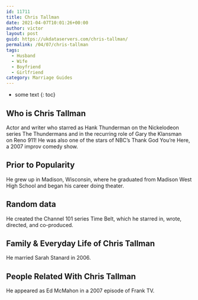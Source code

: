```yaml
---
id: 11711
title: Chris Tallman
date: 2021-04-07T10:01:26+00:00
author: victor
layout: post
guid: https://ukdataservers.com/chris-tallman/
permalink: /04/07/chris-tallman
tags:
  - Husband
  - Wife
  - Boyfriend
  - Girlfriend
category: Marriage Guides
---
```


* some text
{: toc}


## Who is Chris Tallman



Actor and writer who starred as Hank Thunderman on the Nickelodeon series The Thundermans and in the recurring role of Gary the Klansman on Reno 911! He was also one of the stars of NBC&#8217;s Thank God You&#8217;re Here, a 2007 improv comedy show. 

                
                
                
## Prior to Popularity



He grew up in Madison, Wisconsin, where he graduated from Madison West High School and began his career doing theater. 

                
                
                
## Random data



He created the Channel 101 series Time Belt, which he starred in, wrote, directed, and co-produced. 

                
                
                
## Family & Everyday Life of Chris Tallman



He married Sarah Stanard in 2006. 

                
                
                
## People Related With Chris Tallman



He appeared as Ed McMahon in a 2007 episode of Frank TV. 

                
              
            
          
          
          